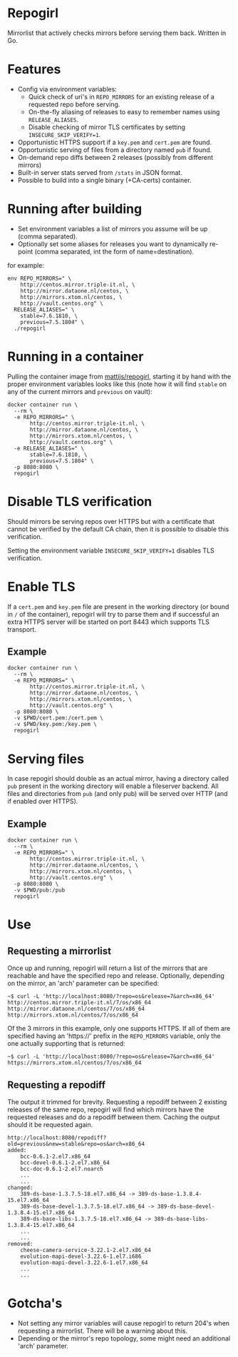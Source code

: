 # Repogirl
Mirrorlist that actively checks mirrors before serving them back. Written in Go.


# Features
* Config via environment variables:
    * Quick check of uri's in `REPO_MIRRORS` for an existing release of a requested repo before serving.
    * On-the-fly aliasing of releases to easy to remember names using `RELEASE_ALIASES`.
    * Disable checking of mirror TLS certificates by setting `INSECURE_SKIP_VERIFY=1`.
* Opportunistic HTTPS support if a `key.pem` and `cert.pem` are found.
* Opportunistic serving of files from a directory named `pub` if found.
* On-demand repo diffs between 2 releases (possibly from different mirrors)
* Built-in server stats served from `/stats` in JSON format.
* Possible to build into a single binary (+CA-certs) container.


# Running after building

* Set environment variables a list of mirrors you assume will be up (comma separated).
* Optionally set some aliases for releases you want to dynamically re-point (comma separated, int the form of name=destination).

for example:
```
env REPO_MIRRORS=" \
    http://centos.mirror.triple-it.nl, \
    http://mirror.dataone.nl/centos, \
    http://mirrors.xtom.nl/centos, \
    http://vault.centos.org" \
  RELEASE_ALIASES=" \
    stable=7.6.1810, \
    previous=7.5.1804" \
  ./repogirl
```


# Running in a container
Pulling the container image from [mattijs/repogirl](https://cloud.docker.com/repository/docker/mattijs/repogirl),
starting it by hand with the proper environment variables looks like this (note how
it will find `stable` on any of the current mirrors and `previous` on vault):
```
docker container run \
  --rm \
  -e REPO_MIRRORS=" \
       http://centos.mirror.triple-it.nl, \
       http://mirror.dataone.nl/centos, \
       http://mirrors.xtom.nl/centos, \
       http://vault.centos.org" \
  -e RELEASE_ALIASES=" \
       stable=7.6.1810, \
       previous=7.5.1804" \
  -p 8080:8080 \
  repogirl
```

# Disable TLS verification
Should mirrors be serving repos over HTTPS but with a certificate that cannot be
verified by the default CA chain, then it is possible to disable this
verification.

Setting the environment variable `INSECURE_SKIP_VERIFY=1` disables TLS verification.

# Enable TLS
If a `cert.pem` and `key.pem` file are present in the working directory (or
bound in `/` of the container), repogirl will try to parse them and if successful
an extra HTTPS server will be started on port 8443 which supports TLS transport.

## Example
```
docker container run \
  --rm \
  -e REPO_MIRRORS=" \
       http://centos.mirror.triple-it.nl, \
       http://mirror.dataone.nl/centos, \
       http://mirrors.xtom.nl/centos, \
       http://vault.centos.org" \
  -p 8080:8080 \
  -v $PWD/cert.pem:/cert.pem \
  -v $PWD/key.pem:/key.pem \
  repogirl
```


# Serving files
In case repogirl should double as an actual mirror, having a directory called `pub`
present in the working directory will enable a fileserver backend. All files and
directories from `pub` (and only pub) will be served over HTTP (and if enabled over HTTPS).

## Example
```
docker container run \
  --rm \
  -e REPO_MIRRORS=" \
       http://centos.mirror.triple-it.nl, \
       http://mirror.dataone.nl/centos, \
       http://mirrors.xtom.nl/centos, \
       http://vault.centos.org" \
  -p 8080:8080 \
  -v $PWD/pub:/pub
  repogirl
```


# Use

## Requesting a mirrorlist
Once up and running, repogirl will return a list of the mirrors that are reachable and have the specified repo and release. Optionally, depending on the mirror, an 'arch' parameter can be specified:
```
~$ curl -L 'http://localhost:8080/?repo=os&release=7&arch=x86_64'
http://centos.mirror.triple-it.nl/7/os/x86_64
http://mirror.dataone.nl/centos/7/os/x86_64
http://mirrors.xtom.nl/centos/7/os/x86_64
```

Of the 3 mirrors in this example, only one supports HTTPS. If all of them are specified having an 'https://' prefix in the `REPO_MIRRORS` variable, only the one actually supporting that is returned:
```
~$ curl -L 'http://localhost:8080/?repo=os&release=7&arch=x86_64'
https://mirrors.xtom.nl/centos/7/os/x86_64
```

## Requesting a repodiff
The output it trimmed for brevity. Requesting a repodiff between 2 existing releases of the same repo, repogirl will find which mirrors have the requested releases and do a repodiff between them. Caching the output should it be requested again.
```
http://localhost:8080/repodiff?old=previous&new=stable&repo=os&arch=x86_64
added:
	bcc-0.6.1-2.el7.x86_64
	bcc-devel-0.6.1-2.el7.x86_64
	bcc-doc-0.6.1-2.el7.noarch
	...
	...
changed:
	389-ds-base-1.3.7.5-18.el7.x86_64 -> 389-ds-base-1.3.8.4-15.el7.x86_64
	389-ds-base-devel-1.3.7.5-18.el7.x86_64 -> 389-ds-base-devel-1.3.8.4-15.el7.x86_64
	389-ds-base-libs-1.3.7.5-18.el7.x86_64 -> 389-ds-base-libs-1.3.8.4-15.el7.x86_64
	...
	...
removed:
	cheese-camera-service-3.22.1-2.el7.x86_64
	evolution-mapi-devel-3.22.6-1.el7.i686
	evolution-mapi-devel-3.22.6-1.el7.x86_64
	...
	...
```


# Gotcha's

* Not setting any mirror variables will cause repogirl to return 204's when requesting
  a mirrorlist. There will be a warning about this.
* Depending or the mirror's repo topology, some might need an additional 'arch' parameter.
